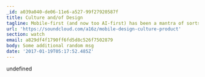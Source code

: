 ```yaml
---
_id: a039a040-de06-11e6-a527-99f27920587f
title: Culture and/of Design
tagline: Mobile-first (and now too AI-first) has been a mantra of sorts in design
url: 'https://soundcloud.com/a16z/mobile-design-culture-product'
section: watch
email: a829df4f1790ff6fd5d8c526f7502879
body: Some additional random msg
date: '2017-01-19T05:17:52.485Z'
---
```

undefined
